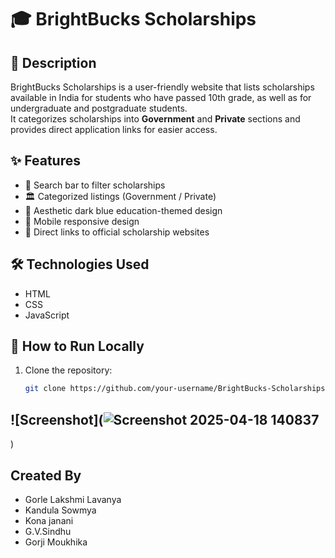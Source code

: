 # 🎓 BrightBucks Scholarships

## 📜 Description
BrightBucks Scholarships is a user-friendly website that lists scholarships available in India for students who have passed 10th grade, as well as for undergraduate and postgraduate students.  
It categorizes scholarships into **Government** and **Private** sections and provides direct application links for easier access.

## ✨ Features
- 🎯 Search bar to filter scholarships
- 🏛️ Categorized listings (Government / Private)
- 🎨 Aesthetic dark blue education-themed design
- 📲 Mobile responsive design
- 🔗 Direct links to official scholarship websites

## 🛠️ Technologies Used
- HTML
- CSS
- JavaScript

## 🚀 How to Run Locally
1. Clone the repository:
   ```bash
   git clone https://github.com/your-username/BrightBucks-Scholarships.git

## ![Screenshot](![Screenshot 2025-04-18 140837](https://github.com/user-attachments/assets/18c54807-0ac8-4c72-a616-e22280aecaf6)
)

## Created By
- Gorle Lakshmi Lavanya
- Kandula Sowmya
- Kona janani
- G.V.Sindhu
- Gorji Moukhika


